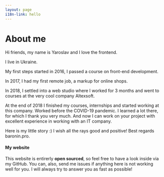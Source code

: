 ```yaml
---
layout: page
i18n-link: hello
---
```


# About me
Hi friends, my name is Yaroslav and I love the frontend.

I live in Ukraine.

My first steps started in 2016, I passed a course on front-end development.

In 2017, I had my first remote job, a markup for online shops.

In 2018, I settled into a web studio where I worked for 3 months and went to courses at the very cool company Altexsoft.

At the end of 2018 I finished my courses, internships and started working at this company. Worked before the COVID-19 pandemic. I learned a lot there, for which I thank you very much.
And now I can work on your project with excellent experience in working with an IT company.

Here is my little story :)
I wish all the rays good and positive!
Best regards baronin.pro.


#### My website
This website is entirerly **open sourced**, so feel free to have a look inside via my GitHub. You can, also, send me issues if anything here is not working well for you.
I will always try to answer you as fast as possible!
